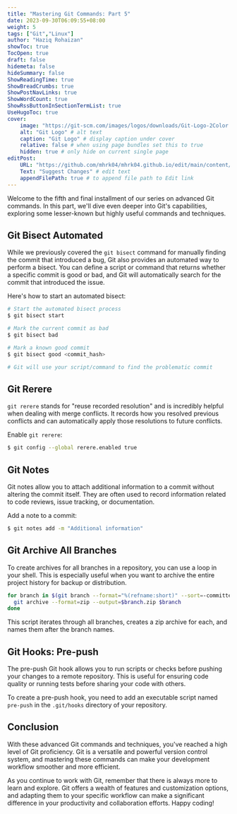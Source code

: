 ```yaml
---
title: "Mastering Git Commands: Part 5"
date: 2023-09-30T06:09:55+08:00
weight: 5
tags: ["Git","Linux"]
author: "Haziq Rohaizan"
showToc: true
TocOpen: true
draft: false
hidemeta: false
hideSummary: false
ShowReadingTime: true
ShowBreadCrumbs: true
ShowPostNavLinks: true
ShowWordCount: true
ShowRssButtonInSectionTermList: true
UseHugoToc: true
cover:
    image: "https://git-scm.com/images/logos/downloads/Git-Logo-2Color.png" # image path/url
    alt: "Git Logo" # alt text
    caption: "Git Logo" # display caption under cover
    relative: false # when using page bundles set this to true
    hidden: true # only hide on current single page
editPost:
    URL: "https://github.com/mhrk04/mhrk04.github.io/edit/main/content/"
    Text: "Suggest Changes" # edit text
    appendFilePath: true # to append file path to Edit link
---
```


Welcome to the fifth and final installment of our series on advanced Git commands. In this part, we'll dive even deeper into Git's capabilities, exploring some lesser-known but highly useful commands and techniques.

## Git Bisect Automated

While we previously covered the `git bisect` command for manually finding the commit that introduced a bug, Git also provides an automated way to perform a bisect. You can define a script or command that returns whether a specific commit is good or bad, and Git will automatically search for the commit that introduced the issue.

Here's how to start an automated bisect:

```bash
# Start the automated bisect process
$ git bisect start

# Mark the current commit as bad
$ git bisect bad

# Mark a known good commit
$ git bisect good <commit_hash>

# Git will use your script/command to find the problematic commit
```

## Git Rerere

`git rerere` stands for "reuse recorded resolution" and is incredibly helpful when dealing with merge conflicts. It records how you resolved previous conflicts and can automatically apply those resolutions to future conflicts.

Enable `git rerere`:

```bash
$ git config --global rerere.enabled true
```

## Git Notes

Git notes allow you to attach additional information to a commit without altering the commit itself. They are often used to record information related to code reviews, issue tracking, or documentation.

Add a note to a commit:

```bash
$ git notes add -m "Additional information"
```

## Git Archive All Branches

To create archives for all branches in a repository, you can use a loop in your shell. This is especially useful when you want to archive the entire project history for backup or distribution.

```bash
for branch in $(git branch --format="%(refname:short)" --sort=-committerdate); do
  git archive --format=zip --output=$branch.zip $branch
done
```

This script iterates through all branches, creates a zip archive for each, and names them after the branch names.

## Git Hooks: Pre-push

The pre-push Git hook allows you to run scripts or checks before pushing your changes to a remote repository. This is useful for ensuring code quality or running tests before sharing your code with others.

To create a pre-push hook, you need to add an executable script named `pre-push` in the `.git/hooks` directory of your repository.

## Conclusion

With these advanced Git commands and techniques, you've reached a high level of Git proficiency. Git is a versatile and powerful version control system, and mastering these commands can make your development workflow smoother and more efficient.

As you continue to work with Git, remember that there is always more to learn and explore. Git offers a wealth of features and customization options, and adapting them to your specific workflow can make a significant difference in your productivity and collaboration efforts. Happy coding!